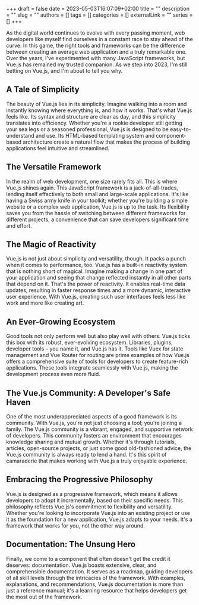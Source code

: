 +++ 
draft = false
date = 2023-05-03T16:07:09+02:00
title = ""
description = ""
slug = ""
authors = []
tags = []
categories = []
externalLink = ""
series = []
+++

As the digital world continues to evolve with every passing moment, web developers like myself find ourselves in a constant race to stay ahead of the curve. In this game, the right tools and frameworks can be the difference between creating an average web application and a truly remarkable one. Over the years, I've experimented with many JavaScript frameworks, but Vue.js has remained my trusted companion. As we step into 2023, I'm still betting on Vue.js, and I'm about to tell you why.

## A Tale of Simplicity

The beauty of Vue.js lies in its simplicity. Imagine walking into a room and instantly knowing where everything is, and how it works. That's what Vue.js feels like. Its syntax and structure are clear as day, and this simplicity translates into efficiency. Whether you're a rookie developer still getting your sea legs or a seasoned professional, Vue.js is designed to be easy-to-understand and use. Its HTML-based templating system and component-based architecture create a natural flow that makes the process of building applications feel intuitive and streamlined.

## The Versatile Framework

In the realm of web development, one size rarely fits all. This is where Vue.js shines again. This JavaScript framework is a jack-of-all-trades, lending itself effectively to both small and large-scale applications. It's like having a Swiss army knife in your toolkit; whether you're building a simple website or a complex web application, Vue.js is up to the task. Its flexibility saves you from the hassle of switching between different frameworks for different projects, a convenience that can save developers significant time and effort.

## The Magic of Reactivity

Vue.js is not just about simplicity and versatility, though. It packs a punch when it comes to performance, too. Vue.js has a built-in reactivity system that is nothing short of magical. Imagine making a change in one part of your application and seeing that change reflected instantly in all other parts that depend on it. That's the power of reactivity. It enables real-time data updates, resulting in faster response times and a more dynamic, interactive user experience. With Vue.js, creating such user interfaces feels less like work and more like creating art.

## An Ever-Growing Ecosystem

Good tools not only perform well but also play well with others. Vue.js ticks this box with its robust, ever-evolving ecosystem. Libraries, plugins, developer tools – you name it, and Vue.js has it. Tools like Vuex for state management and Vue Router for routing are prime examples of how Vue.js offers a comprehensive suite of tools for developers to create feature-rich applications. These tools integrate seamlessly with Vue.js, making the development process even more fluid.

## The Vue.js Community: A Developer's Safe Haven

One of the most underappreciated aspects of a good framework is its community. With Vue.js, you're not just choosing a tool; you're joining a family. The Vue.js community is a vibrant, engaged, and supportive network of developers. This community fosters an environment that encourages knowledge sharing and mutual growth. Whether it's through tutorials, articles, open-source projects, or just some good old-fashioned advice, the Vue.js community is always ready to lend a hand. It's this spirit of camaraderie that makes working with Vue.js a truly enjoyable experience.

## Embracing the Progressive Philosophy

Vue.js is designed as a progressive framework, which means it allows developers to adopt it incrementally, based on their specific needs. This philosophy reflects Vue.js's commitment to flexibility and versatility. Whether you're looking to incorporate Vue.js into an existing project or use it as the foundation for a new application, Vue.js adapts to your needs. It's a framework that works for you, not the other way around.

## Documentation: The Unsung Hero

Finally, we come to a component that often doesn't get the credit it deserves: documentation. Vue.js boasts extensive, clear, and comprehensible documentation. It serves as a roadmap, guiding developers of all skill levels through the intricacies of the framework. With examples, explanations, and recommendations, Vue.js documentation is more than just a reference manual; it's a learning resource that helps developers get the most out of the framework.
